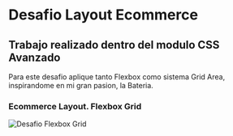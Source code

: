 # Desafio Layout Ecommerce

## Trabajo realizado dentro del modulo CSS Avanzado

Para este desafio aplique tanto Flexbox como sistema Grid Area, inspirandome en mi gran pasion, la Bateria.

### Ecommerce Layout. Flexbox Grid

![Desafio Flexbox Grid](assets/img/screenshot_nodo.png)
